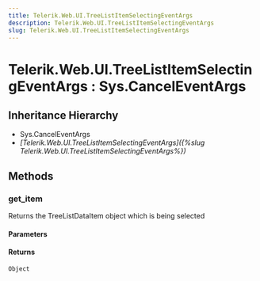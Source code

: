 ```yaml
---
title: Telerik.Web.UI.TreeListItemSelectingEventArgs
description: Telerik.Web.UI.TreeListItemSelectingEventArgs
slug: Telerik.Web.UI.TreeListItemSelectingEventArgs
---
```


# Telerik.Web.UI.TreeListItemSelectingEventArgs : Sys.CancelEventArgs

## Inheritance Hierarchy

* Sys.CancelEventArgs
* *[Telerik.Web.UI.TreeListItemSelectingEventArgs]({%slug Telerik.Web.UI.TreeListItemSelectingEventArgs%})*


## Methods

### get_item

Returns the TreeListDataItem object which is being selected 

#### Parameters

#### Returns

`Object`

